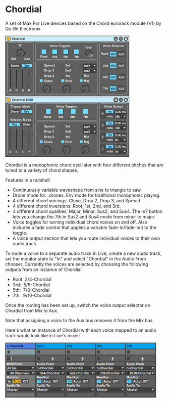 # Chordial
A set of Max For Live devices based on the Chord eurorack module (V1) by Qu-Bit Electronix.

![Chordial Image](Chordial.jpg)
![ChordialMIDI Image](ChordialMIDI.jpg)

Chordial is a monophonic chord oscillator with four different pitches that are tuned to a variety of chord shapes.  

Features in a nutshell:

- Continuously variable waveshape from sine to triangle to saw.
- Drone mode for...drones. Env mode for traditional monophonic playing.
- 4 different chord voicings: Close, Drop 2, Drop 3, and Spread.
- 4 different chord inversions: Root, 1st, 2nd, and 3rd.
- 4 different chord qualities: Major, Minor, Sus2, and Sus4. The m7 button lets you change the 7th in Sus2 and Sus4 mode from minor to major.
- Voice toggles for turning individual chord voices on and off. Also includes a fade control that applies a variable fade-in/fade-out to the toggle.
- A voice output section that lets you route individual voices to their own audio track.

To route a voice to a separate audio track in Live, create a new audio track, set the monitor state to "In" and select "Chordial" in the Audio From chooser. Currently the voices are selected by choosing the following outputs from an instance of Chordial:

- Root: 3/4-Chordial
- 3rd:  5/6-Chordial
- 5th:  7/8-Chordial
- 7th:  9/10-Chordial

Once the routing has been set up, switch the voice output selector on Chordial from Mix to Aux.

Note that assigning a voice to the Aux bus removes it from the Mix bus.

Here's what an instance of Chordial with each voice mapped to an audio track would look like in Live's mixer:

![Cordial Routing Image](chordial-routing.jpg)
